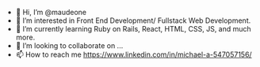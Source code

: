 - 👋 Hi, I’m @maudeone
- 👀 I’m interested in Front End Development/ Fullstack Web Development.
- 🌱 I’m currently learning Ruby on Rails, React, HTML, CSS, JS, and much more.
- 💞️ I’m looking to collaborate on ...
- 📫 How to reach me https://www.linkedin.com/in/michael-a-547057156/

<!---
maudeone/maudeone is a ✨ special ✨ repository because its `README.md` (this file) appears on your GitHub profile.
You can click the Preview link to take a look at your changes.
--->
